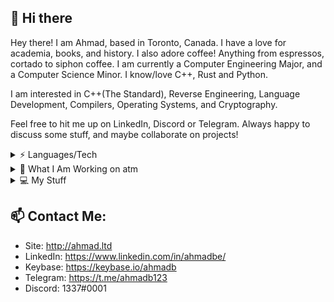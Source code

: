 
## 👋 Hi there 

Hey there! I am Ahmad, based in Toronto, Canada. 
I have a love for academia, books, and history. I also adore coffee! Anything from espressos, cortado to siphon coffee.
I am currently a Computer Engineering Major, and a Computer Science Minor. I know/love C++, Rust and Python.

I am interested in C++(The Standard), Reverse Engineering, Language Development, Compilers, Operating Systems, and Cryptography.

Feel free to hit me up on LinkedIn, Discord or Telegram. Always happy to discuss some stuff, and maybe collaborate on projects!



<details><summary>⚡ Languages/Tech</summary>
<p>

 - C++ - Libraries: Qt5, Boost, MongoCXX, GNU MP, STL
 - Python   - Libraries: PyQt5, etc
 - Rust
 - C
 - Reversing: Ghidra, IDA Pro
 - Database: MySQL, MongoDB
 
</p>
</details>

 
<details><summary>👀 What I Am Working on atm</summary>
<p>

- A SIS, Student Managment System. Written in C++20 with Qt5, full GSuite integration & Google Classroom. Closed source. Most of my recent commits are for it :P
- Big number arithmetic library in Rust for the purpose of Cryptography
 
</p>
</details>


<details><summary>💻 My Stuff</summary>
<p>
	
- IDE: Clion - C++ and Rust
	
- Text Editors: VIM, VS Code

&nbsp;
- Desktop:

-  CPU: I7 10700k @ 5.3GHz

-  RAM: 64GB 3600MHz

- GPU: RX580 8GB

- OS: MacOS (Hackintosh)

&nbsp;
- Laptop:

- MacBook Pro 15inch, i7, 16GB Ram


</p>
</details>


## 📫  Contact Me:

 - Site: http://ahmad.ltd
 - LinkedIn: https://www.linkedin.com/in/ahmadbe/
 - Keybase: https://keybase.io/ahmadb
 - Telegram: https://t.me/ahmadb123
 - Discord: 1337#0001
